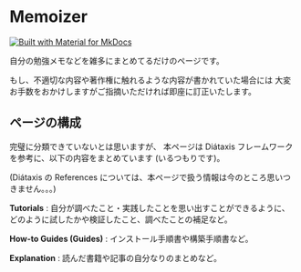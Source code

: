 # Memoizer

[![Built with Material for MkDocs](https://img.shields.io/badge/Material_for_MkDocs-526CFE?style=for-the-badge&logo=MaterialForMkDocs&logoColor=white)](https://squidfunk.github.io/mkdocs-material/)


自分の勉強メモなどを雑多にまとめてるだけのページです。

もし、不適切な内容や著作権に触れるような内容が書かれていた場合には
大変お手数をおかけしますがご指摘いただければ即座に訂正いたします。

## ページの構成

完璧に分類できていないとは思いますが、
本ページは Diátaxis フレームワークを参考に、以下の内容をまとめています (いるつもりです)。

(Diátaxis の References については、本ページで扱う情報は今のところ思いつきません。。。)

**Tutorials**
:   自分が調べたこと・実践したことを思い出すことができるように、どのように試したかや検証したこと、調べたことの補足など。

**How-to Guides (Guides)**
:   インストール手順書や構築手順書など。

**Explanation**
:   読んだ書籍や記事の自分なりのまとめなど。
